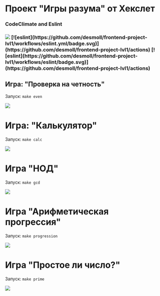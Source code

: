 <h1> Проект "Игры разума" от Хекслет </h1>
  <h3> CodeClimate and Eslint <h3>
<a href="https://codeclimate.com/github/desmoll/frontend-project-lvl1/maintainability"><img src="https://api.codeclimate.com/v1/badges/63d71fe32226d7ca388e/maintainability" /></a>
[![eslint](https://github.com/desmoll/frontend-project-lvl1/workflows/eslint.yml/badge.svg)]
  (https://github.com/desmoll/frontend-project-lvl1/actions)
[![eslint](https://github.com/desmoll/frontend-project-lvl1/workflows/eslint/badge.svg)](https://github.com/desmoll/frontend-project-lvl1/actions)



<h2>Игра: "Проверка на четность"</h2>
<p>Запуск: <code>make even</code></p>
<a href="https://asciinema.org/a/DZStFMSMRDReNWR8lrlag3HqC" target="_blank"><img src="https://asciinema.org/a/DZStFMSMRDReNWR8lrlag3HqC.svg" /></a>

<h1>Игра: "Калькулятор"</h1>
<p>Запуск: <code>make calc</code></p>
<a href="https://asciinema.org/a/ND7pkMgWFlZMo7aqZ1KHhKnws" target="_blank"><img src="https://asciinema.org/a/ND7pkMgWFlZMo7aqZ1KHhKnws.svg" /></a>

<h1>Игра "НОД"</h1>
<p>Запуск: <code>make gcd</code></p>
<a href="https://asciinema.org/a/EGmrEiYpbynDxNgibzpNAhKaf" target="_blank"><img src="https://asciinema.org/a/EGmrEiYpbynDxNgibzpNAhKaf.svg" /></a>

<h1>Игра "Арифметическая прогрессия"</h1>
<p>Запуск: <code>make progression</code></p>
<a href="https://asciinema.org/a/EGmrEiYpbynDxNgibzpNAhKaf" target="_blank"><img src="https://asciinema.org/a/EGmrEiYpbynDxNgibzpNAhKaf.svg" /></a>

<h1>Игра "Простое ли число?"</h1>
<p>Запуск: <code>make prime</code></p>
<a href="https://asciinema.org/a/XTPQvVnJqI7g4AefRHzbLVmEv" target="_blank"><img src="https://asciinema.org/a/XTPQvVnJqI7g4AefRHzbLVmEv.svg" /></a>
